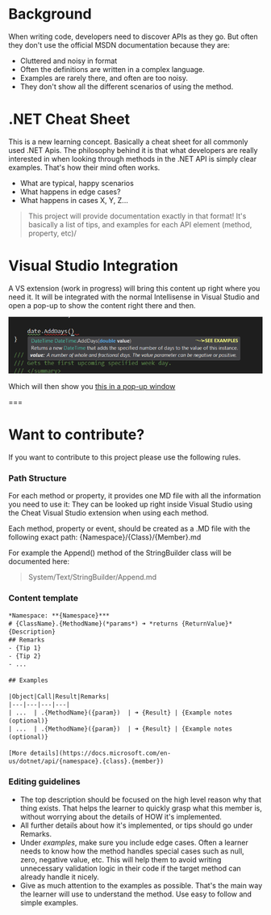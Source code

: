 # Background
When writing code, developers need to discover APIs as they go. But often they don't use the official MSDN documentation because they are:
- Cluttered and noisy in format
- Often the definitions are written in a complex language.
- Examples are rarely there, and often are too noisy.
- They don't show all the different scenarios of using the method.

# .NET Cheat Sheet
This is a new learning concept. Basically a cheat sheet for all commonly used .NET Apis.
The philosophy behind it is that what developers are really interested in when looking through methods in the .NET API is simply clear examples. That's how their mind often works.

- What are typical, happy scenarios
- What happens in edge cases?
- What happens in cases X, Y, Z...

> This project will provide documentation exactly in that format! It's basically a list of tips, and examples for each API element (method, property, etc)/

# Visual Studio Integration
A VS extension (work in progress) will bring this content up right where you need it. It will be integrated with the normal Intellisense in Visual Studio and open a pop-up to show the content right there and then.

![](Examples.png)

Which will then show you [this in a pop-up window](System/DateTime/AddDays.md)

===
# Want to contribute?
If you want to contribute to this project please use the following rules.

### Path Structure
For each method or property, it provides one MD file with all the information you need to use it:
They can be looked up right inside Visual Studio using the Cheat Visual Studio extension when using each method.

Each method, property or event, should be created as a .MD file with the following exact path:
{Namespace}/{Class}/{Member}.md

For example the Append() method of the StringBuilder class will be documented here:
> System/Text/StringBuilder/Append.md

### Content template
```
*Namespace: **{Namespace}***
# {ClassName}.{MethodName}(*params*) ➜ *returns {ReturnValue}*
{Description}
## Remarks
- {Tip 1}
- {Tip 2}
- ...

## Examples

|Object|Call|Result|Remarks|
|---|---|---|---|
| ...  | .{MethodName}({param})  | ➜ {Result} | {Example notes (optional)}
| ...  | .{MethodName}({param})  | ➜ {Result} | {Example notes (optional)}

[More details](https://docs.microsoft.com/en-us/dotnet/api/{namespace}.{class}.{member})
```

### Editing guidelines
- The top description should be focused on the high level reason why that thing exists. That helps the learner to quickly grasp what this member is, without worrying about the details of HOW it's implemented.
- All further details about how it's implemented, or tips should go under Remarks.
- Under *examples*, make sure you include edge cases. Often a learner needs to know how the method handles special cases such as null, zero, negative value, etc. This will help them to avoid writing unnecessary validation logic in their code if the target method can already handle it nicely.
- Give as much attention to the examples as possible. That's the main way the learner will use to understand the method. Use easy to follow and simple examples.
